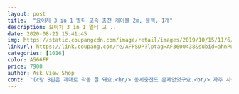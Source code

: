 ```yaml
---
layout: post 
title:  "요이치 3 in 1 멀티 고속 충전 케이블 2m, 블랙, 1개" 
description: 요이치 3 in 1 멀티 고 ..
date: 2020-08-21 15:41:45 
img: https://static.coupangcdn.com/image/retail/images/2019/10/15/11/6/94795ef0-f4f7-4701-bce1-720912ea35fb.jpg 
linkUrl: https://link.coupang.com/re/AFFSDP?lptag=AF3600438&subid=ahnPublicAsk&pageKey=319627874&itemId=1022358154&vendorItemId=5462605161&traceid=V0-113-99bc3f4df1944393 
categories: [1016] 
color: A566FF 
price: 7900 
author: Ask View Shop 
cont:  "(c랑 8핀은 제대로 작동 잘 돼요.<br/> 동시충전도 문제없었구요.<br/> 자주 사용하던 5핀이 문제였네요 ㅜㅜ.<br/>)<br/>(가격은 제가 살 땐 7590원이었어요.<br/>)<br/>+++++추가+++++<br/>C 타입만 고속충전이 가능한 점은 살짝 아쉽지만 최근 트렌드가 Type<br/> -C 이기에 전 상관없네요.<br/><br/>​어떤 형태의 충전 단자를 사용하던 누구나가 충전이 가능한 제품으로 폭넓은 사용자층을 확보 할 수 있는 제품이라고 생각이 들며 집이나 직장에서, 많은 사람들이 이용하는 공용장소등 어디서든 사용이 가능한 형태로 너무 괜찮은 제품이라고 생각됩니다.<br/><br/>개인이 다양한 종류의 스마트장비를 가지고 있거나 손님에게 충전서비스를 제공하려는 사업자가<br/>넉넉한 길이가 책상 밑에 있는 PC와 연결할 때도 편하고 침대에서 스마트폰 할 때도 좋았습니다.<br/><br/>단선 위험이 적어 보이며 선 길이는 사용하는 환경 따라 다르겠지만 개인적으로 2미터의<br/>바로 연결이 가능해서 사용 편의성이 정말 좋네요.<br/> 케이블은 꼬임이 적고 튼튼해서<br/>배송 2월 26일<br/>사용하시면 좋을 것 같네요.<br/><br/>색도 검정이라 튀지 않고 깔끔해서 좋은 것 같아요.<br/> 줄은 얇은 편이지만 뭐... <br/> 또 고장 나면 바꿀거라 괜찮아요.<br/> ㅎㅎ<br/>안드로이드5핀,  아이폰8핀,  C타입이 한 개의 케이블에 모두 있기에 어떤 장비든<br/>이 제품으로 고른 이유는 길이가 2m라서에요.<br/> 쿠팡에 있는 3 in 1 케이블 중에 2미터는 이제품 뿐인 것 같아요.<br/> 침대 다리 쪽에 플러그가 있는데 2미터는 돼야 머리맡에서 편하게 사용할 수 있더라구요.<br/><br/>이 제품은 4개월짜리였네요.<br/>.<br/> 제일 짧게 쓴 것 같아요.<br/> 5핀 케이플 접촉불량으로 운명하셨습니다 ㅜㅜ흑흑<br/>주문 2월 25일<br/>충전케이블은 언제 망가질지 모르는 소모품인 것 같아요.<br/> 비싼 브랜드 제품도 뽑기 잘못하면 몇 개월 못 써요.<br/> ㅜㅜ 짧게는 6개월, 길게는 2년정도 쓴 것 같아요.<br/> 앞전에 쓰던 것도 어느 순간 충전이 안되서 새상품으로 구매해봤어요.<br/> 이번엔 3 in 1으로 골라봤네요.<br/><br/>핸드폰 충전할 5핀, 아이패드 충전할 8핀이 필요했거든요.<br/> 아직 저한테는 c는 쓸 필요가 없는데 이것만 고속충전이 가능하네요.<br/> ㅎㅎ 언젠간 쓰겠죠 뭐.<br/> ㅎㅎ<br/>" 
---
```

